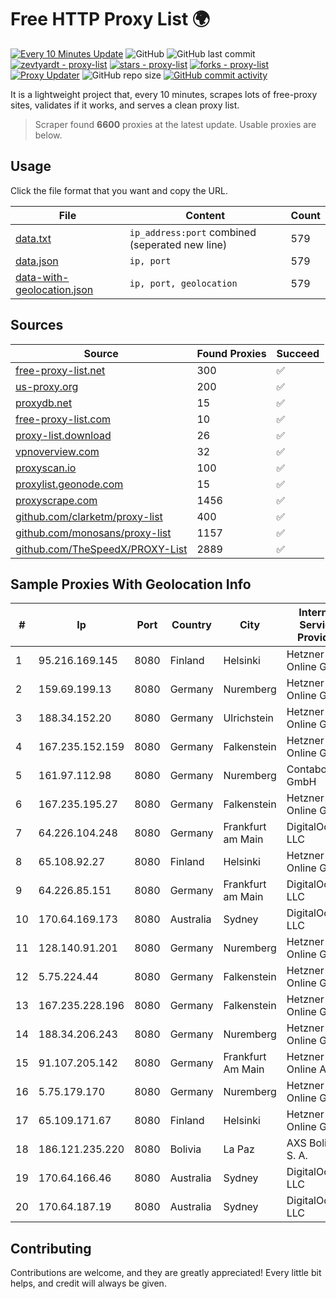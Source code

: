 
# Free HTTP Proxy List 🌍

[![Every 10 Minutes Update](https://github.com/mertguvencli/http-proxy-list/actions/workflows/main.yml/badge.svg?branch=main)](https://github.com/mertguvencli/http-proxy-list/actions/workflows/main.yml)
![GitHub](https://img.shields.io/github/license/mertguvencli/http-proxy-list)
![GitHub last commit](https://img.shields.io/github/last-commit/mertguvencli/http-proxy-list)
[![zevtyardt - proxy-list](https://img.shields.io/static/v1?label=zevtyardt&message=proxy-list&color=blue&logo=github)](https://github.com/zevtyardt/proxy-list "Go to GitHub repo")
[![stars - proxy-list](https://img.shields.io/github/stars/zevtyardt/proxy-list?style=social)](https://github.com/zevtyardt/proxy-list)
[![forks - proxy-list](https://img.shields.io/github/forks/zevtyardt/proxy-list?style=social)](https://github.com/zevtyardt/proxy-list)
[![Proxy Updater](https://github.com/zevtyardt/proxy-list/workflows/Proxy%20Updater/badge.svg)](https://github.com/zevtyardt/proxy-list/actions?query=workflow:"Proxy+Updater")
![GitHub repo size](https://img.shields.io/github/repo-size/zevtyardt/proxy-list)
[![GitHub commit activity](https://img.shields.io/github/commit-activity/m/zevtyardt/proxy-list?logo=commits)](https://github.com/zevtyardt/proxy-list/commits/main)

It is a lightweight project that, every 10 minutes, scrapes lots of free-proxy sites, validates if it works, and serves a clean proxy list.

> Scraper found **6600** proxies at the latest update. Usable proxies are below.

## Usage

Click the file format that you want and copy the URL.

|File|Content|Count|
|----|-------|-----|
|[data.txt](https://raw.githubusercontent.com/mertguvencli/http-proxy-list/main/proxy-list/data.txt)|`ip_address:port` combined (seperated new line)|579|
|[data.json](https://raw.githubusercontent.com/mertguvencli/http-proxy-list/main/proxy-list/data.json)|`ip, port`|579|
|[data-with-geolocation.json](https://raw.githubusercontent.com/mertguvencli/http-proxy-list/main/proxy-list/data-with-geolocation.json)|`ip, port, geolocation`|579|

## Sources

|Source|Found Proxies|Succeed|
|------|-------------|-------|
|[free-proxy-list.net](https://free-proxy-list.net)|300|✅|
|[us-proxy.org](https://www.us-proxy.org)|200|✅|
|[proxydb.net](http://proxydb.net)|15|✅|
|[free-proxy-list.com](https://free-proxy-list.com/?page=&port=&type%5B%5D=http&type%5B%5D=https&up_time=0&search=Search)|10|✅|
|[proxy-list.download](https://www.proxy-list.download/HTTP)|26|✅|
|[vpnoverview.com](https://vpnoverview.com/privacy/anonymous-browsing/free-proxy-servers)|32|✅|
|[proxyscan.io](https://www.proxyscan.io)|100|✅|
|[proxylist.geonode.com](https://proxylist.geonode.com/api/proxy-list?limit=300&page=1&sort_by=lastChecked&sort_type=desc&protocols=http,https)|15|✅|
|[proxyscrape.com](https://api.proxyscrape.com/v2/?request=displayproxies&protocol=http&timeout=10000&country=all&ssl=all&anonymity=all)|1456|✅|
|[github.com/clarketm/proxy-list](https://raw.githubusercontent.com/clarketm/proxy-list/master/proxy-list-raw.txt)|400|✅|
|[github.com/monosans/proxy-list](https://raw.githubusercontent.com/monosans/proxy-list/main/proxies/http.txt)|1157|✅|
|[github.com/TheSpeedX/PROXY-List](https://raw.githubusercontent.com/TheSpeedX/PROXY-List/master/http.txt)|2889|✅|


## Sample Proxies With Geolocation Info

|#|Ip|Port|Country|City|Internet Service Provider|
|-|--|----|-------|----|-------------------------|
|1|95.216.169.145|8080|Finland|Helsinki|Hetzner Online GmbH|
|2|159.69.199.13|8080|Germany|Nuremberg|Hetzner Online GmbH|
|3|188.34.152.20|8080|Germany|Ulrichstein|Hetzner Online GmbH|
|4|167.235.152.159|8080|Germany|Falkenstein|Hetzner Online GmbH|
|5|161.97.112.98|8080|Germany|Nuremberg|Contabo GmbH|
|6|167.235.195.27|8080|Germany|Falkenstein|Hetzner Online GmbH|
|7|64.226.104.248|8080|Germany|Frankfurt am Main|DigitalOcean, LLC|
|8|65.108.92.27|8080|Finland|Helsinki|Hetzner Online GmbH|
|9|64.226.85.151|8080|Germany|Frankfurt am Main|DigitalOcean, LLC|
|10|170.64.169.173|8080|Australia|Sydney|DigitalOcean, LLC|
|11|128.140.91.201|8080|Germany|Nuremberg|Hetzner Online GmbH|
|12|5.75.224.44|8080|Germany|Falkenstein|Hetzner Online GmbH|
|13|167.235.228.196|8080|Germany|Falkenstein|Hetzner Online GmbH|
|14|188.34.206.243|8080|Germany|Nuremberg|Hetzner Online GmbH|
|15|91.107.205.142|8080|Germany|Frankfurt Am Main|Hetzner Online AG|
|16|5.75.179.170|8080|Germany|Nuremberg|Hetzner Online GmbH|
|17|65.109.171.67|8080|Finland|Helsinki|Hetzner Online GmbH|
|18|186.121.235.220|8080|Bolivia|La Paz|AXS Bolivia S. A.|
|19|170.64.166.46|8080|Australia|Sydney|DigitalOcean, LLC|
|20|170.64.187.19|8080|Australia|Sydney|DigitalOcean, LLC|



## Contributing

Contributions are welcome, and they are greatly appreciated! Every
little bit helps, and credit will always be given.

